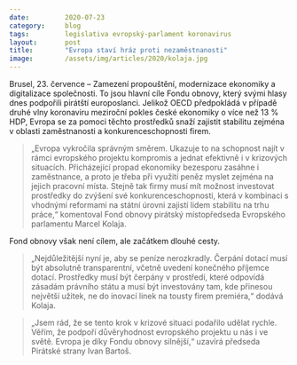 ```yaml
---
date:         2020-07-23
category:     blog
tags:         legislativa evropský-parlament koronavirus 
layout:       post
title:        "Evropa staví hráz proti nezaměstnanosti"
image:        /assets/img/articles/2020/kolaja.jpg
---  
```




Brusel, 23. července – Zamezení propouštění, modernizace ekonomiky a digitalizace společnosti. To jsou hlavní cíle Fondu obnovy, který svými hlasy dnes podpořili pirátští europoslanci. Jelikož OECD předpokládá v případě druhé vlny koronaviru meziroční pokles české ekonomiky o více než 13 % HDP, Evropa se za pomoci těchto prostředků snaží zajistit stabilitu zejména v oblasti zaměstnanosti a konkurenceschopnosti firem. 

> „Evropa vykročila správným směrem. Ukazuje to na schopnost najít v rámci evropského projektu kompromis a jednat efektivně i v krizových situacích. Přicházející propad ekonomiky bezesporu zasáhne i zaměstnance, a proto je třeba při využití peněz myslet zejména na jejich pracovní místa. Stejně tak firmy musí mít možnost investovat prostředky do zvýšení své konkurenceschopnosti, která v kombinaci s vhodnými reformami na státní úrovni zajistí lidem stabilitu na trhu práce,“ komentoval Fond obnovy pirátský místopředseda Evropského parlamentu Marcel Kolaja. 

Fond obnovy však není cílem, ale začátkem dlouhé cesty. 
> „Nejdůležitější nyní je, aby se peníze nerozkradly. Čerpání dotací musí být absolutně transparentní, včetně uvedení konečného příjemce dotací. Prostředky musí být čerpány v prostředí, které odpovídá zásadám právního státu a musí být investovány tam, kde přinesou největší užitek, ne do inovací linek na tousty firem premiéra,“ dodává Kolaja.

> „Jsem rád, že se tento krok v krizové situaci podařilo udělat rychle. Věřím, že podpoří důvěryhodnost evropského projektu u nás i ve světě. Evropa je díky Fondu obnovy silnější,“ uzavírá předseda Pirátské strany Ivan Bartoš.
